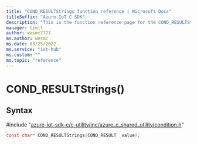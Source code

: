 ```yaml
---                             
title: "COND_RESULTStrings function reference | Microsoft Docs" 
titleSuffix: "Azure IoT C SDK"            
description: "This is the function reference page for the COND_RESULTStrings() function in the Azure IoT C SDK. This SDK is used with Azure IoT Hub and Azure IoT Hub Device Provisioning Service"            
manager: timlt                 
author: wesmc7777              
ms.author: wesmc               
ms.date: 03/25/2022                    
ms.service: "iot-hub"             
ms.custom: ""                
ms.topic: "reference"        
---                            
```


# COND_RESULTStrings()

## Syntax

\#include "[azure-iot-sdk-c/c-utility/inc/azure_c_shared_utility/condition.h](../condition-h.md)"  
```C
const char* COND_RESULTStrings(COND_RESULT  value);
```

